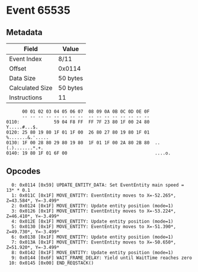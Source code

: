 # Event 65535

## Metadata

| Field           | Value    |
|-----------------|----------|
| Event Index     | 8/11     |
| Offset          | 0x0114   |
| Data Size       | 50 bytes |
| Calculated Size | 50 bytes |
| Instructions    | 11       |

```
      00 01 02 03 04 05 06 07  08 09 0A 0B 0C 0D 0E 0F
      -- -- -- -- -- -- -- --  -- -- -- -- -- -- -- --
0110:             59 04 F8 FF  FF 7F 23 80 1F 00 24 80      Y.....#...$.
0120: 25 80 19 80 1F 01 1F 00  26 80 27 80 19 80 1F 01  %.......&.'.....
0130: 1F 00 28 80 29 80 19 80  1F 01 1F 00 2A 80 2B 80  ..(.).......*.+.
0140: 19 80 1F 01 6F 00                                 ....o.          
```

## Opcodes

```
  0: 0x0114 [0x59] UPDATE_ENTITY_DATA: Set EventEntity main speed = 13* * 0.1
  1: 0x011C [0x1F] MOVE_ENTITY: EventEntity moves to X=-52.265*, Z=43.584*, Y=-3.499*
  2: 0x0124 [0x1F] MOVE_ENTITY: Update entity position (mode=1)
  3: 0x0126 [0x1F] MOVE_ENTITY: EventEntity moves to X=-53.224*, Z=46.410*, Y=-3.499*
  4: 0x012E [0x1F] MOVE_ENTITY: Update entity position (mode=1)
  5: 0x0130 [0x1F] MOVE_ENTITY: EventEntity moves to X=-51.390*, Z=49.730*, Y=-3.499*
  6: 0x0138 [0x1F] MOVE_ENTITY: Update entity position (mode=1)
  7: 0x013A [0x1F] MOVE_ENTITY: EventEntity moves to X=-50.650*, Z=51.920*, Y=-3.499*
  8: 0x0142 [0x1F] MOVE_ENTITY: Update entity position (mode=1)
  9: 0x0144 [0x6F] WAIT_FRAME_DELAY: Yield until WaitTime reaches zero
 10: 0x0145 [0x00] END_REQSTACK()
```
